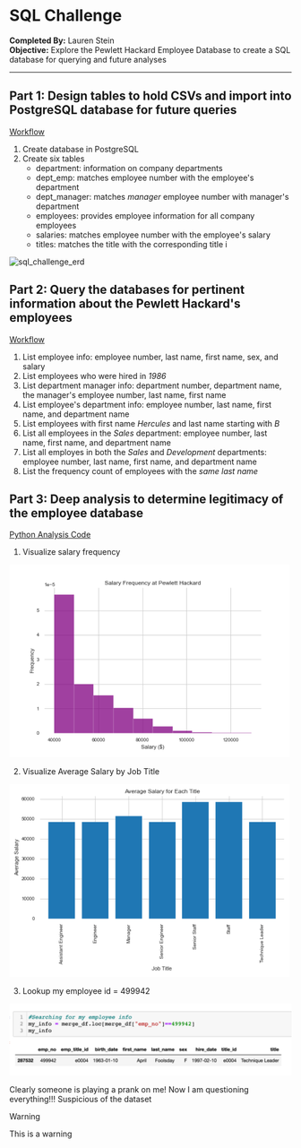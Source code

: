 # SQL Challenge
**Completed By:** Lauren Stein\
**Objective:** Explore the Pewlett Hackard Employee Database to create a SQL database for querying and future analyses

---

## Part 1: Design tables to hold CSVs and import into PostgreSQL database for future queries
[Workflow](sql_files/PH_schema.sql)
1. Create database in PostgreSQL 
2. Create six tables
    - department: information on company departments
    - dept_emp: matches employee number with the employee's department
    - dept_manager: matches *manager* employee number with manager's department
    - employees: provides employee information for all company employees
    - salaries: matches employee number with the employee's salary
    - titles: matches the title with the corresponding title i

![sql_challenge_erd](https://user-images.githubusercontent.com/47579642/90301349-552c7580-de6d-11ea-89b7-c32f92b9107b.png)


## Part 2: Query the databases for pertinent information about the Pewlett Hackard's employees
[Workflow](sql_files/PH_query.sql)
1. List employee info: employee number, last name, first name, sex, and salary
2. List employees who were hired in *1986*
3. List department manager info: department number, department name, the manager's employee number, last name, first name
4. List employee's department info: employee number, last name, first name, and department name
5. List employees with first name *Hercules* and last name starting with *B*
6. List all employees in the *Sales* department: employee number, last name, first name, and department name
7. List all employes in both the *Sales* and *Development* departments: employee number, last name, first name, and department name
8. List the frequency count of employees with the *same last name*


## Part 3: Deep analysis to determine legitimacy of the employee database
[Python Analysis Code](sql_challenge_lms.ipynb)

1. Visualize salary frequency

<img src="images/salary_freq.png" width = 500>


2. Visualize Average Salary by Job Title

<img src="images/salary_title.png" width = 500>

3. Lookup my employee id = 499942
<img src="images/my_info.png">


<div class="alert alert-info">

Clearly someone is playing a prank on me! Now I am questioning everything!!! Suspicious of the dataset

>[!WARNING]
>This is a warning
